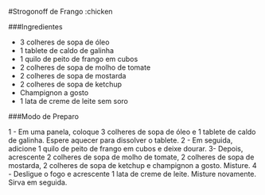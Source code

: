#Strogonoff de Frango :chicken

###Ingredientes

 - 3 colheres de sopa de óleo
 - 1 tablete de caldo de galinha
 - 1 quilo de peito de frango em cubos
 - 2 colheres de sopa de molho de tomate
 - 2 colheres de sopa de mostarda
 - 2 colheres de sopa de ketchup
 - Champignon a gosto
 - 1 lata de creme de leite sem soro

###Modo de Preparo

1 - Em uma panela, coloque 3 colheres de sopa de óleo e 1 tablete de caldo de galinha. Espere aquecer para dissolver o tablete.
2 - Em seguida, adicione 1 quilo de peito de frango em cubos e deixe dourar.
3- Depois, acrescente 2 colheres de sopa de molho de tomate, 2 colheres de sopa de mostarda, 2 colheres de sopa de ketchup e champignon a gosto. Misture.
4 - Desligue o fogo e acrescente 1 lata de creme de leite. Misture novamente.
Sirva em seguida.